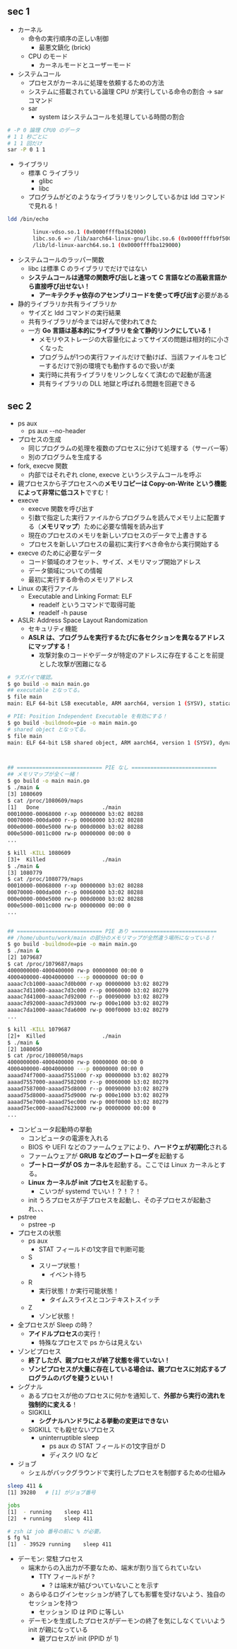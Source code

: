 ## sec 1

- カーネル
  - 命令の実行順序の正しい制御
    - 最悪文鎮化 (brick)
  - CPU のモード
    - カーネルモードとユーザーモード
- システムコール
  - プロセスがカーネルに処理を依頼するための方法
  - システムに搭載されている論理 CPU が実行している命令の割合 → sar コマンド
  - sar
    - system はシステムコールを処理している時間の割合

``` sh
# -P 0 論理 CPU0 のデータ
# 1 1 秒ごとに
# 1 1 回だけ
sar -P 0 1 1
```

- ライブラリ
  - 標準 C ライブラリ
    - glibc
    - libc
  - プログラムがどのようなライブラリをリンクしているかは ldd コマンドで見れる！

``` sh
ldd /bin/echo

        linux-vdso.so.1 (0x0000ffffba162000)
        libc.so.6 => /lib/aarch64-linux-gnu/libc.so.6 (0x0000ffffb9f50000)
        /lib/ld-linux-aarch64.so.1 (0x0000ffffba129000)
```

- システムコールのラッパー関数
  - libc は標準 C のライブラリでだけではない
  - **システムコールは通常の関数呼び出しと違って C 言語などの高級言語から直接呼び出せない！**
    - **アーキテクチャ依存のアセンブリコードを使って呼び出す**必要がある
- 静的ライブラリか共有ライブラリか
  - サイズと ldd コマンドの実行結果
  - 共有ライブラリが今までは好んで使われてきた
  - 一方 **Go 言語は基本的にライブラリを全て静的リンクにしている！**
    - メモリやストレージの大容量化によってサイズの問題は相対的に小さくなった
    - プログラムが1つの実行ファイルだけで動けば、当該ファイルをコピーするだけで別の環境でも動作するので扱いが楽
    - 実行時に共有ライブラリをリンクしなくて済むので起動が高速
    - 共有ライブラリの DLL 地獄と呼ばれる問題を回避できる

## sec 2

- ps aux
  - ps aux --no-header
- プロセスの生成
  - 同じプログラムの処理を複数のプロセスに分けて処理する（サーバー等）
  - 別のプログラムを生成する
- fork, execve 関数
  - 内部ではそれぞれ clone, execve というシステムコールを呼ぶ
- 親プロセスから子プロセスへの**メモリコピーは Copy-on-Write という機能によって非常に低コスト**ですむ！
- execve
  - execve 関数を呼び出す
  - 引数で指定した実行ファイルからプログラムを読んでメモリ上に配置する（**メモリマップ**）ために必要な情報を読み出す
  - 現在のプロセスのメモリを新しいプロセスのデータで上書きする
  - プロセスを新しいプロセスの最初に実行すべき命令から実行開始する
- execve のために必要なデータ
  - コード領域のオフセット、サイズ、メモリマップ開始アドレス
  - データ領域についての情報
  - 最初に実行する命令のメモリアドレス
- Linux の実行ファイル
  - Executable and Linking Format: ELF
    - readelf というコマンドで取得可能
    - readelf -h pause
- ASLR: Address Space Layout Randomization
  - セキュリティ機能
  - **ASLR は、プログラムを実行するたびに各セクションを異なるアドレスにマップする！**
    - 攻撃対象のコードやデータが特定のアドレスに存在することを前提とした攻撃が困難になる

``` sh
# ラズパイで確認。
$ go build -o main main.go 
## executable となってる。
$ file main
main: ELF 64-bit LSB executable, ARM aarch64, version 1 (SYSV), statically linked, Go BuildID=c9iJWpjnvgcoSycVuxnJ/A3EXOKKcGdZWo3rgHd38/5CVwxX4Wbe_m7Y8NQQpG/7d89cpjJLoZbsnnrfL1z, with debug_info, not stripped

# PIE: Position Independent Executable を有効にする！
$ go build -buildmode=pie -o main main.go 
# shared object となってる。
$ file main
main: ELF 64-bit LSB shared object, ARM aarch64, version 1 (SYSV), dynamically linked, interpreter /lib/ld-linux-aarch64.so.1, Go BuildID=cWWzX4B-jgbXgkraVNf3/ywpwy9O6IpuBcCN3bmiB/wNRGKhUqQDCqZ2Qgp2kE/LjFYyaAFmHI2hLpB9Ef8, with debug_info, not stripped



## =========================== PIE なし ===========================
## メモリマップが全く一緒！
$ go build -o main main.go 
$ ./main &
[3] 1080609
$ cat /proc/1080609/maps
[1]   Done                    ./main
00010000-00068000 r-xp 00000000 b3:02 80288                              /home/ubuntu/work/main
00070000-000da000 r--p 00060000 b3:02 80288                              /home/ubuntu/work/main
000e0000-000e5000 rw-p 000d0000 b3:02 80288                              /home/ubuntu/work/main
000e5000-0011c000 rw-p 00000000 00:00 0 
...

$ kill -KILL 1080609
[3]+  Killed                  ./main
$ ./main &
[3] 1080779
$ cat /proc/1080779/maps
00010000-00068000 r-xp 00000000 b3:02 80288                              /home/ubuntu/work/main
00070000-000da000 r--p 00060000 b3:02 80288                              /home/ubuntu/work/main
000e0000-000e5000 rw-p 000d0000 b3:02 80288                              /home/ubuntu/work/main
000e5000-0011c000 rw-p 00000000 00:00 0 
...


## =========================== PIE あり ===========================
## /home/ubuntu/work/main の部分のメモリマップが全然違う場所になっている！
$ go build -buildmode=pie -o main main.go 
$ ./main &
[2] 1079687
$ cat /proc/1079687/maps
4000000000-4000400000 rw-p 00000000 00:00 0 
4000400000-4004000000 ---p 00000000 00:00 0 
aaaac7cb1000-aaaac7d0b000 r-xp 00000000 b3:02 80279                      /home/ubuntu/work/main
aaaac7d11000-aaaac7d3c000 r--p 00060000 b3:02 80279                      /home/ubuntu/work/main
aaaac7d41000-aaaac7d92000 r--p 00090000 b3:02 80279                      /home/ubuntu/work/main
aaaac7d92000-aaaac7d93000 rw-p 000e1000 b3:02 80279                      /home/ubuntu/work/main
aaaac7da1000-aaaac7da6000 rw-p 000f0000 b3:02 80279                      /home/ubuntu/work/main
...

$ kill -KILL 1079687
[2]+  Killed                  ./main
$ ./main &
[2] 1080050
$ cat /proc/1080050/maps
4000000000-4000400000 rw-p 00000000 00:00 0 
4000400000-4004000000 ---p 00000000 00:00 0 
aaaad74f7000-aaaad7551000 r-xp 00000000 b3:02 80279                      /home/ubuntu/work/main
aaaad7557000-aaaad7582000 r--p 00060000 b3:02 80279                      /home/ubuntu/work/main
aaaad7587000-aaaad75d8000 r--p 00090000 b3:02 80279                      /home/ubuntu/work/main
aaaad75d8000-aaaad75d9000 rw-p 000e1000 b3:02 80279                      /home/ubuntu/work/main
aaaad75e7000-aaaad75ec000 rw-p 000f0000 b3:02 80279                      /home/ubuntu/work/main
aaaad75ec000-aaaad7623000 rw-p 00000000 00:00 0 
...
```

- コンピュータ起動時の挙動
  - コンピュータの電源を入れる
  - BIOS や UEFI などのファームウェアにより、**ハードウェが初期化**される
  - ファームウェアが **GRUB などのブートローダ**を起動する
  - **ブートローダが OS カーネル**を起動する。ここでは Linux カーネルとする。
  - **Linux カーネルが init プロセス**を起動する。
    - こいつが systemd でいい！？！？！
  - init うろプロセスが子プロセスを起動し、その子プロセスが起動され、、、
- pstree
  - pstree -p
- プロセスの状態
  - ps aux
    - STAT フィールドの1文字目で判断可能
  - S
    - スリープ状態！
      - イベント待ち
  - R
    - 実行状態！か実行可能状態！
      - タイムスライスとコンテキストスイッチ
  - Z
    - ゾンビ状態！
- 全プロセスが Sleep の時？
  - **アイドルプロセス**の実行！
    - 特殊なプロセスで ps からは見えない
- ゾンビプロセス
  - **終了したが、親プロセスが終了状態を得ていない！**
  - **ゾンビプロセスが大量に存在している場合は、親プロセスに対応するプログラムのバグを疑うといい！**
- シグナル
  - あるプロセスが他のプロセスに何かを通知して、**外部から実行の流れを強制的に変える**！
  - SIGKILL
    - **シグナルハンドラによる挙動の変更はできない**
  - SIGKILL でも殺せないプロセス
    - uninterruptible sleep
      - ps aux の STAT フィールドの1文字目が D
      - ディスク I/O など
- ジョブ
  - シェルがバックグラウンドで実行したプロセスを制御するための仕組み

``` sh
sleep 411 &
[1] 39280   # [1] がジョブ番号

jobs
[1]  - running    sleep 411
[2]  + running    sleep 411

# zsh は job 番号の前に % が必要。
$ fg %1
[1]  - 39529 running    sleep 411
```

- デーモン: 常駐プロセス
  - 端末からの入出力が不要なため、端末が割り当てられていない
    - TTY フィールドが ?
      - ? は端末が結びついていないことを示す
  - あらゆるログインセッションが終了しても影響を受けないよう、独自のセッションを持つ
    - セッション ID は PID に等しい
  - デーモンを生成したプロセスがデーモンの終了を気にしなくていいよう init が親になっている
    - 親プロセスが init (PPID が 1)

